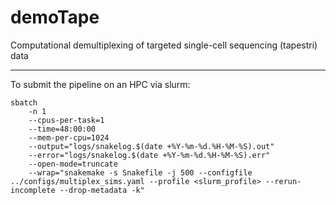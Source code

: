 # demoTape
Computational demultiplexing of targeted single-cell sequencing (tapestri) data

---
To submit the pipeline on an HPC via slurm:

    sbatch 
        -n 1 
        --cpus-per-task=1
        --time=48:00:00
        --mem-per-cpu=1024
        --output="logs/snakelog.$(date +%Y-%m-%d.%H-%M-%S).out"
        --error="logs/snakelog.$(date +%Y-%m-%d.%H-%M-%S).err"
        --open-mode=truncate
        --wrap="snakemake -s Snakefile -j 500 --configfile ../configs/multiplex_sims.yaml --profile <slurm_profile> --rerun-incomplete --drop-metadata -k"
